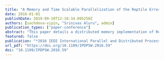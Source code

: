```yaml
---
title: "A Memory and Time Scalable Parallelization of the Reptile Error-Correction Code"
date: 2016-01-01
publishDate: 2019-09-10T12:18:34.095250Z
authors: [sachdeva-vipin, "Srinivas Aluru", admin]
publication_types: ["paper-conference"]
abstract: "This paper details a distributed memory implementation of Reptile, a scalable and accurate spectrum based error-correction method. Reptile uses both k-mer and adjoining k-mers (called tiles) information along with the quality scores of bases to correct substitution-based errors from next generation sequencing machines. Previous approaches to parallelize Preptile have replicated the spectrums on each node which can be prohibitive in terms of memory needed for huge datasets. Our approach distributes both the k-mer and the tile spectrum amongst the processing ranks, relying on message passing for error correction. This allows hardware with any memory size per node to be employed for error-correction using Reptile's algorithm, irrespective of the size of the dataset. As part of our implementation, we have also implemented several heuristics which can be used to run the algorithm optimally based on the advantages of the hardware used. We present our results on IBM's BlueGene/Q architecture for the E.Coli, Drosophila and the human datasets showing excellent scalability with increasing number of nodes. Using 256 nodes of BlueGene/Q, we are able to error correct E.Coli and Drosphila datasets in less than 200 seconds and 600 seconds respectively. The human dataset consisting of 1.55 billion reads is corrected in a little more than two hours using 1024 nodes of BlueGene/Q. All three datasets are corrected with Reptile's memory intensive algorithm with less than 512 MB per process."
featured: false
publication: "*2016 IEEE International Parallel and Distributed Processing Symposium Workshops, IPDPS Workshops 2016, Chicago, IL, USA, May 23-27, 2016*"
url_pdf: "https://doi.org/10.1109/IPDPSW.2016.59"
doi: "10.1109/IPDPSW.2016.59"
---
```


